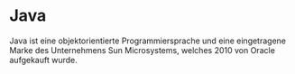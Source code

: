 # Java

Java ist eine objektorientierte Programmiersprache und eine eingetragene Marke des Unternehmens Sun Microsystems, welches 2010 von Oracle aufgekauft wurde.